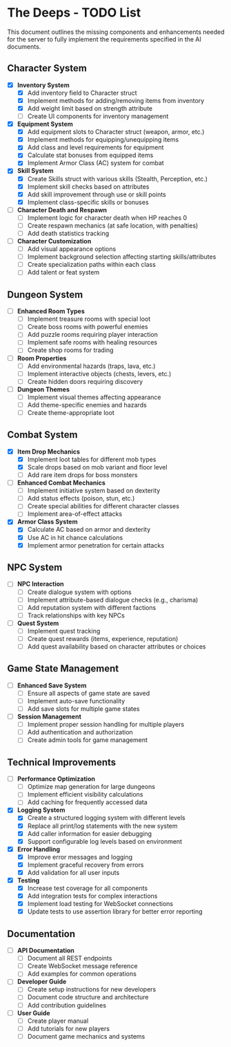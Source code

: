 # The Deeps - TODO List

This document outlines the missing components and enhancements needed for the server to fully implement the requirements specified in the AI documents.

## Character System

- [x] **Inventory System**
  - [x] Add inventory field to Character struct
  - [x] Implement methods for adding/removing items from inventory
  - [x] Add weight limit based on strength attribute
  - [ ] Create UI components for inventory management

- [x] **Equipment System**
  - [x] Add equipment slots to Character struct (weapon, armor, etc.)
  - [x] Implement methods for equipping/unequipping items
  - [x] Add class and level requirements for equipment
  - [x] Calculate stat bonuses from equipped items
  - [x] Implement Armor Class (AC) system for combat

- [x] **Skill System**
  - [x] Create Skills struct with various skills (Stealth, Perception, etc.)
  - [x] Implement skill checks based on attributes
  - [x] Add skill improvement through use or skill points
  - [x] Implement class-specific skills or bonuses

- [ ] **Character Death and Respawn**
  - [ ] Implement logic for character death when HP reaches 0
  - [ ] Create respawn mechanics (at safe location, with penalties)
  - [ ] Add death statistics tracking

- [ ] **Character Customization**
  - [ ] Add visual appearance options
  - [ ] Implement background selection affecting starting skills/attributes
  - [ ] Create specialization paths within each class
  - [ ] Add talent or feat system

## Dungeon System

- [ ] **Enhanced Room Types**
  - [ ] Implement treasure rooms with special loot
  - [ ] Create boss rooms with powerful enemies
  - [ ] Add puzzle rooms requiring player interaction
  - [ ] Implement safe rooms with healing resources
  - [ ] Create shop rooms for trading

- [ ] **Room Properties**
  - [ ] Add environmental hazards (traps, lava, etc.)
  - [ ] Implement interactive objects (chests, levers, etc.)
  - [ ] Create hidden doors requiring discovery

- [ ] **Dungeon Themes**
  - [ ] Implement visual themes affecting appearance
  - [ ] Add theme-specific enemies and hazards
  - [ ] Create theme-appropriate loot

## Combat System

- [x] **Item Drop Mechanics**
  - [x] Implement loot tables for different mob types
  - [x] Scale drops based on mob variant and floor level
  - [ ] Add rare item drops for boss monsters

- [ ] **Enhanced Combat Mechanics**
  - [ ] Implement initiative system based on dexterity
  - [ ] Add status effects (poison, stun, etc.)
  - [ ] Create special abilities for different character classes
  - [ ] Implement area-of-effect attacks

- [x] **Armor Class System**
  - [x] Calculate AC based on armor and dexterity
  - [x] Use AC in hit chance calculations
  - [x] Implement armor penetration for certain attacks

## NPC System

- [ ] **NPC Interaction**
  - [ ] Create dialogue system with options
  - [ ] Implement attribute-based dialogue checks (e.g., charisma)
  - [ ] Add reputation system with different factions
  - [ ] Track relationships with key NPCs

- [ ] **Quest System**
  - [ ] Implement quest tracking
  - [ ] Create quest rewards (items, experience, reputation)
  - [ ] Add quest availability based on character attributes or choices

## Game State Management

- [ ] **Enhanced Save System**
  - [ ] Ensure all aspects of game state are saved
  - [ ] Implement auto-save functionality
  - [ ] Add save slots for multiple game states

- [ ] **Session Management**
  - [ ] Implement proper session handling for multiple players
  - [ ] Add authentication and authorization
  - [ ] Create admin tools for game management

## Technical Improvements

- [ ] **Performance Optimization**
  - [ ] Optimize map generation for large dungeons
  - [ ] Implement efficient visibility calculations
  - [ ] Add caching for frequently accessed data

- [x] **Logging System**
  - [x] Create a structured logging system with different levels
  - [x] Replace all print/log statements with the new system
  - [x] Add caller information for easier debugging
  - [x] Support configurable log levels based on environment

- [x] **Error Handling**
  - [x] Improve error messages and logging
  - [x] Implement graceful recovery from errors
  - [x] Add validation for all user inputs

- [x] **Testing**
  - [x] Increase test coverage for all components
  - [x] Add integration tests for complex interactions
  - [x] Implement load testing for WebSocket connections
  - [x] Update tests to use assertion library for better error reporting

## Documentation

- [ ] **API Documentation**
  - [ ] Document all REST endpoints
  - [ ] Create WebSocket message reference
  - [ ] Add examples for common operations

- [ ] **Developer Guide**
  - [ ] Create setup instructions for new developers
  - [ ] Document code structure and architecture
  - [ ] Add contribution guidelines

- [ ] **User Guide**
  - [ ] Create player manual
  - [ ] Add tutorials for new players
  - [ ] Document game mechanics and systems 
